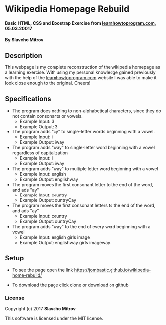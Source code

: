 # Wikipedia Homepage Rebuild

#### Basic HTML, CSS and Boostrap Exercise from [learnhowtoprogram.com](https://www.learnhowtoprogram.com), 05.03.20017

#### By Slavcho Mitrov

## Description

This webpage is my complete reconstruction of the wikipedia homepage as a learning exercise. With using my personal knowledge gained previously with the help of the [learnhowtoprogram.com](https://www.learnhowtoprogram.com) website I was able to make it look close enough to the original. Cheers!

## Specifications

* The program does nothing to non-alphabetical characters, since they do not contain consonants or vowels.
  * Example Input: 3
  * Example Output: 3
* The program adds "ay" to single-letter words beginning with a vowel.
  * Example Input: i
  * Example Output: iway
* The program adds "way" to single-letter word beginning with a vowel regardless of capitalization
  * Example Input: I
  * Example Output: iway
* The program adds "way" to multiple letter word beginning with a vowel
  * Example Input: english
  * Example Output: englishway
* The program moves the first consonant letter to the end of the word, and ads "ay"
  * Example Input: country
  * Example Output: ountryCay
* The program moves the first consonant letters to the end of the word, and ads "ay"
  * Example Input: country
  * Example Output: ountryCay
* The program adds "way" to the end of every word beginning with a vowel
  * Example Input: english girls image
  * Example Output: englishway girls imageway
## Setup

* To see the page open the link https://jombastic.github.io/wikipedia-home-rebuild/

* To download the page click clone or download on github

### License

Copyright (c) 2017 **Slavcho Mitrov**

This software is licensed under the MIT license.

